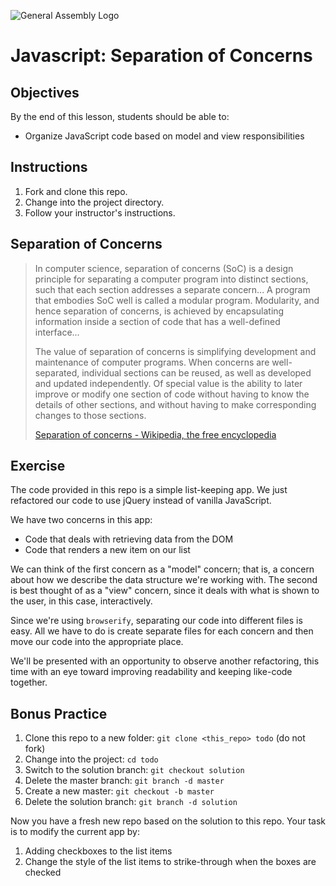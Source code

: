 ![General Assembly Logo](http://i.imgur.com/ke8USTq.png)

# Javascript: Separation of Concerns

## Objectives

By the end of this lesson, students should be able to:

* Organize JavaScript code based on model and view responsibilities

## Instructions

1. Fork and clone this repo.
1. Change into the project directory.
1. Follow your instructor's instructions.

## Separation of Concerns

> In computer science, separation of concerns (SoC) is a design principle for separating a computer program into distinct sections, such that each section addresses a separate concern... A program that embodies SoC well is called a modular program. Modularity, and hence separation of concerns, is achieved by encapsulating information inside a section of code that has a well-defined interface...
>
> The value of separation of concerns is simplifying development and maintenance of computer programs. When concerns are well-separated, individual sections can be reused, as well as developed and updated independently. Of special value is the ability to later improve or modify one section of code without having to know the details of other sections, and without having to make corresponding changes to those sections.
>
> [Separation of concerns - Wikipedia, the free encyclopedia](https://en.wikipedia.org/wiki/Separation_of_concerns)

## Exercise

The code provided in this repo is a simple list-keeping app. We just refactored our code to use jQuery instead of vanilla JavaScript.

We have two concerns in this app:

* Code that deals with retrieving data from the DOM
* Code that renders a new item on our list

We can think of the first concern as a "model" concern; that is, a concern about how we describe the data structure we're working with. The second is best thought of as a "view" concern, since it deals with what is shown to the user, in this case, interactively.

Since we're using `browserify`, separating our code into different files is easy. All we have to do is create separate files for each concern and then move our code into the appropriate place.

We'll be presented with an opportunity to observe another refactoring, this time with an eye toward improving readability and keeping like-code together.

## Bonus Practice

1. Clone this repo to a new folder: `git clone <this_repo> todo` (do not fork)
1. Change into the project: `cd todo`
1. Switch to the solution branch: `git checkout solution`
1. Delete the master branch: `git branch -d master`
1. Create a new master: `git checkout -b master`
1. Delete the solution branch: `git branch -d solution`

Now you have a fresh new repo based on the solution to this repo. Your task is to modify the current app by:

1. Adding checkboxes to the list items
1. Change the style of the list items to strike-through when the boxes are checked

